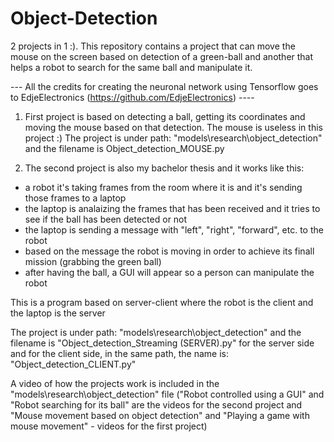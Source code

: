 # Object-Detection
2 projects in 1 :). This repository contains a project that can move the mouse on the screen based on detection of a green-ball and another that helps a robot to search for the same ball and manipulate it.

--- All the credits for creating the neuronal network using Tensorflow goes to EdjeElectronics (https://github.com/EdjeElectronics) ----

1. First project is based on detecting a ball, getting its coordinates and moving the mouse based on that detection. The mouse is useless in this project :)
The project is under path: "models\research\object_detection" and the filename is Object_detection_MOUSE.py

2. The second project is also my bachelor thesis and it works like this:
- a robot it's taking frames from the room where it is and it's sending those frames to a laptop
- the laptop is analaizing the frames that has been received and it tries to see if the ball has been detected or not
- the laptop is sending a message with "left", "right", "forward", etc. to the robot
- based on the message the robot is moving in order to achieve its finall mission (grabbing the green ball)
- after having the ball, a GUI will appear so a person can manipulate the robot

This is a program based on server-client where the robot is the client and the laptop is the server

The project is under path: "models\research\object_detection" and the filename is "Object_detection_Streaming (SERVER).py" for the server side and for the client side, in the same path, the name is: "Object_detection_CLIENT.py"

A video of how the projects work is included in the "models\research\object_detection" file ("Robot controlled using a GUI" and "Robot searching for its ball" are the videos for the second project and "Mouse movement based on object detection" and "Playing a game with mouse movement" - videos for the first project)
